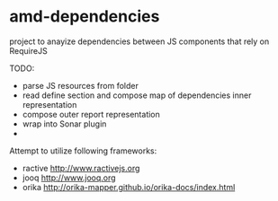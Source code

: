 amd-dependencies
================

project to anayize dependencies between JS components that rely on RequireJS

TODO: 

* parse JS resources from folder 
* read define section and compose map of dependencies inner representation 
* compose outer report representation 
* wrap into Sonar plugin
* 

Attempt to utilize following frameworks:
* ractive	http://www.ractivejs.org
* jooq	http://www.jooq.org
* orika	http://orika-mapper.github.io/orika-docs/index.html
